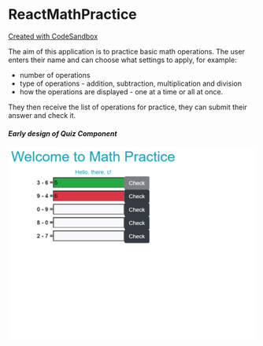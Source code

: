# ReactMathPractice
[Created with CodeSandbox](https://codesandbox.io/s/github/cristianagrigoriu/ReactMathPractice)

The aim of this application is to practice basic math operations. The user enters their name and can choose what settings to apply, for example:

+ number of operations
+ type of operations - addition, subtraction, multiplication and division
+ how the operations are displayed - one at a time or all at once.

They then receive the list of operations for practice, they can submit their answer and check it.

##### Early design of Quiz Component
![Early design of Quiz Component](/react_math_practice.png)
